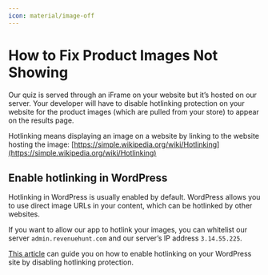 ```yaml
---
icon: material/image-off
---
```


# How to Fix Product Images Not Showing

Our quiz is served through an iFrame on your website but it’s hosted on our server. Your developer will have to disable hotlinking protection on your website for the product images (which are pulled from your store) to appear on the results page.
 

Hotlinking means displaying an image on a website by linking to the website hosting the image:
[https://simple.wikipedia.org/wiki/Hotlinking](https://simple.wikipedia.org/wiki/Hotlinking)

## Enable hotlinking in WordPress

Hotlinking in WordPress is usually enabled by default. WordPress allows you to use direct image URLs in your content, which can be hotlinked by other websites.

If you want to allow our app to hotlink your images, you can whitelist our server `admin.revenuehunt.com` and our server’s IP address `3.14.55.225`.

[This article](https://serverguy.com/disable-image-hotlinking-in-wordpress/) can guide you on how to enable hotlinking on your WordPress site by disabling hotlinking protection.
